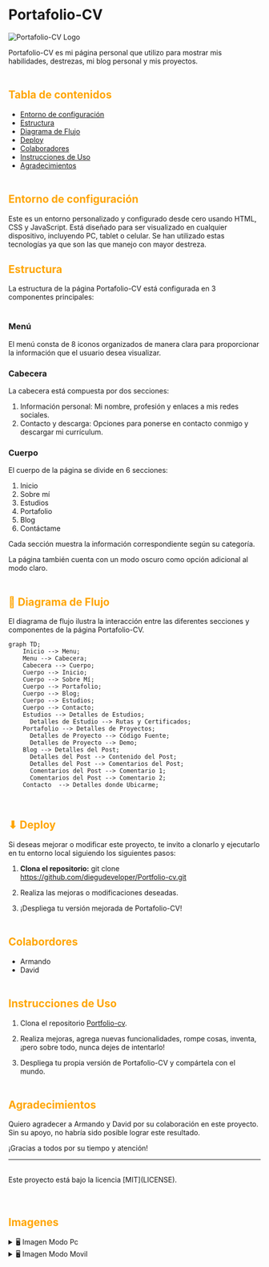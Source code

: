 # Portafolio-CV

![Portafolio-CV Logo](https://user-images.githubusercontent.com/62949966/239468603-ed51b6a3-f9ee-4e8e-969e-2994e27b5c0f.png)

Portafolio-CV es mi página personal que utilizo para mostrar mis habilidades, destrezas, mi blog personal y mis proyectos.
<br><br>

<h2 style="color: orange;">Tabla de contenidos</h2>

- [Entorno de configuración](#entorno-de-configuración)
- [Estructura](#estructura)
- [Diagrama de Flujo](#diagrama-de-flujo)
- [Deploy](#deploy)
- [Colaboradores](#colaboradores)
- [Instrucciones de Uso](#instrucciones-de-uso)
- [Agradecimientos](#agradecimientos)
<br><br>

<h2 style="color: orange;">Entorno de configuración</h2>

Este es un entorno personalizado y configurado desde cero usando HTML, CSS y JavaScript. Está diseñado para ser visualizado en cualquier dispositivo, incluyendo PC, tablet o celular. Se han utilizado estas tecnologías ya que son las que manejo con mayor destreza.

<h2 style="color: orange;">Estructura</h2>

La estructura de la página Portafolio-CV está configurada en 3 componentes principales:
<br><br>
### **Menú**

El menú consta de 8 iconos organizados de manera clara para proporcionar la información que el usuario desea visualizar.

### **Cabecera**

La cabecera está compuesta por dos secciones:

1. Información personal: Mi nombre, profesión y enlaces a mis redes sociales.
2. Contacto y descarga: Opciones para ponerse en contacto conmigo y descargar mi currículum.

### **Cuerpo**

El cuerpo de la página se divide en 6 secciones:

1. Inicio
2. Sobre mí
3. Estudios
4. Portafolio
5. Blog
6. Contáctame

Cada sección muestra la información correspondiente según su categoría.

La página también cuenta con un modo oscuro como opción adicional al modo claro.
<br><br>

<h2 style="color: orange;">🔗 Diagrama de Flujo</h2>

El diagrama de flujo ilustra la interacción entre las diferentes secciones y componentes de la página Portafolio-CV.

```mermaid
graph TD;
    Inicio --> Menu;
    Menu --> Cabecera;
    Cabecera --> Cuerpo;
    Cuerpo --> Inicio;
    Cuerpo --> Sobre Mí;
    Cuerpo --> Portafolio;
    Cuerpo --> Blog;
    Cuerpo --> Estudios;
    Cuerpo --> Contacto;
    Estudios --> Detalles de Estudios;
      Detalles de Estudio --> Rutas y Certificados;
    Portafolio --> Detalles de Proyectos;
      Detalles de Proyecto --> Código Fuente;
      Detalles de Proyecto --> Demo;
    Blog --> Detalles del Post;
      Detalles del Post --> Contenido del Post;
      Detalles del Post --> Comentarios del Post;
      Comentarios del Post --> Comentario 1;
      Comentarios del Post --> Comentario 2;
    Contacto  --> Detalles donde Ubicarme;
```

<br>
<h2 style="color: orange;">⬇ Deploy</h2>

Si deseas mejorar o modificar este proyecto, te invito a clonarlo y ejecutarlo en tu entorno local siguiendo los siguientes pasos:

1. **Clona el repositorio:** git clone https://github.com/diegudeveloper/Portfolio-cv.git


2. Realiza las mejoras o modificaciones deseadas.

3. ¡Despliega tu versión mejorada de Portafolio-CV!
<br><br>

<h2 style="color: orange;">Colabordores</h2>

- Armando
- David
<br><br>

<h2 style="color: orange;">Instrucciones de Uso</h2>

1. Clona el repositorio [Portfolio-cv](https://github.com/diegudeveloper/Portfolio-cv.git).

2. Realiza mejoras, agrega nuevas funcionalidades, rompe cosas, inventa, ¡pero sobre todo, nunca dejes de intentarlo!

3. Despliega tu propia versión de Portafolio-CV y compártela con el mundo.
<br><br>

<h2 style="color: orange;">Agradecimientos</h2>

Quiero agradecer a Armando y David por su colaboración en este proyecto. Sin su apoyo, no habría sido posible lograr este resultado.

¡Gracias a todos por su tiempo y atención!

---
<br>
Este proyecto está bajo la licencia [MIT](LICENSE).
<br><br><br>

<h2 style="color: orange;">Imagenes</h2>

<details>
    <summary>🖥 Imagen Modo Pc</summary>

![diegudeveloper github io_Portfolio-cv_](https://github.com/diegudeveloper/Portfolio-cv/assets/62949966/e64c81ab-f4d0-4a59-b967-bfbaaf88134d)

</details>

<details>
    <summary>🖥 Imagen Modo Movil</summary>

![diegudeveloper github io_Portfolio-cv_ (1)](https://github.com/diegudeveloper/Portfolio-cv/assets/62949966/eaf0bbb3-c3b2-4f1b-9d05-e75ce5ca0d1d)

</details>

  
